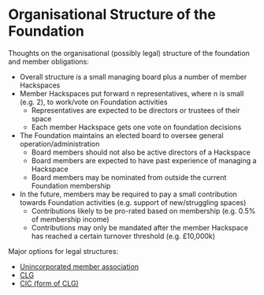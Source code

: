 # Organisational Structure of the Foundation

Thoughts on the organisational (possibly legal) structure of the foundation and member obligations:

* Overall structure is a small managing board plus a number of member Hackspaces
* Member Hackspaces put forward n representatives, where n is small (e.g. 2), to work/vote on Foundation activities
    * Representatives are expected to be directors or trustees of their space
    * Each member Hackspace gets one vote on foundation decisions
* The Foundation maintains an elected board to oversee general operation/administration
    * Board members should not also be active directors of a Hackspace
    * Board members are expected to have past experience of managing a Hackspace
    * Board members may be nominated from outside the current Foundation membership
* In the future, members may be required to pay a small contribution towards Foundation activities (e.g. support of new/struggling spaces)
    * Contributions likely to be pro-rated based on membership (e.g. 0.5% of membership income)
    * Contributions may only be mandated after the member Hackspace has reached a certain turnover threshold (e.g. £10,000k)


Major options for legal structures:

* [Unincorporated member association](https://www.gov.uk/business-legal-structures/unincorporated-association)
* [CLG](https://www.gov.uk/business-legal-structures/limited-company)
* [CIC (form of CLG)](https://www.gov.uk/government/organisations/office-of-the-regulator-of-community-interest-companies)





